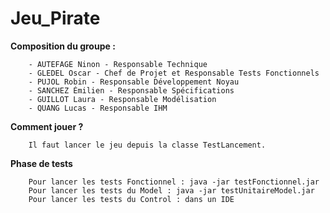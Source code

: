 # Jeu_Pirate

**Composition du groupe :**
    
        - AUTEFAGE Ninon - Responsable Technique
        - GLEDEL Oscar - Chef de Projet et Responsable Tests Fonctionnels
        - PUJOL Robin - Responsable Développement Noyau
        - SANCHEZ Émilien - Responsable Spécifications
        - GUILLOT Laura - Responsable Modélisation
        - QUANG Lucas - Responsable IHM


**Comment jouer ?**

        Il faut lancer le jeu depuis la classe TestLancement.



**Phase de tests**

        Pour lancer les tests Fonctionnel : java -jar testFonctionnel.jar
        Pour lancer les tests du Model : java -jar testUnitaireModel.jar
        Pour lancer les tests du Control : dans un IDE


 

